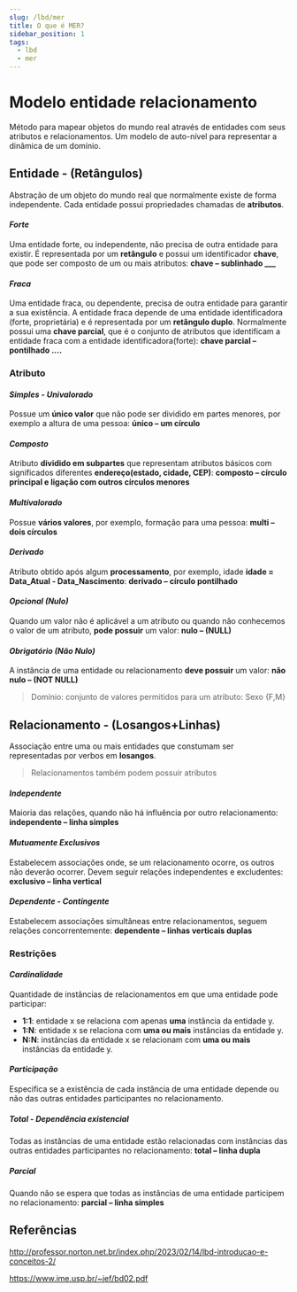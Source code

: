 ```yaml
---
slug: /lbd/mer
title: O que é MER?
sidebar_position: 1
tags:
  - lbd
  - mer
---
```


# Modelo entidade relacionamento

Método para mapear objetos do mundo real através de entidades com seus atributos e relacionamentos.
Um modelo de auto-nível para representar a dinâmica de um domínio.

## Entidade - (Retângulos)

Abstração de um objeto do mundo real que normalmente existe de forma independente. Cada entidade possui propriedades chamadas de **atributos**.

#### _Forte_

Uma entidade forte, ou independente, não precisa de outra entidade para existir.
É representada por um **retângulo** e possui um identificador **chave**, que pode ser composto de um ou mais atributos: **chave – sublinhado \_\_\_**

#### _Fraca_

Uma entidade fraca, ou dependente, precisa de outra entidade para garantir a sua existência.
A entidade fraca depende de uma entidade identificadora (forte, proprietária) e é representada por um **retângulo duplo**. Normalmente possui uma **chave parcial**, que é o conjunto de atributos que identificam a entidade fraca com a entidade identificadora(forte): **chave parcial – pontilhado ....**

### Atributo

#### _Simples - Univalorado_

Possue um **único valor** que não pode ser dividido em partes menores, por exemplo a altura de uma pessoa: **único – um círculo**

#### _Composto_

Atributo **dividido em subpartes** que representam atributos básicos com significados diferentes **endereço(estado, cidade, CEP)**: **composto – círculo principal e ligação com outros círculos menores**

#### _Multivalorado_

Possue **vários valores**, por exemplo, formação para uma pessoa: **multi – dois círculos**

#### _Derivado_

Atributo obtido após algum **processamento**, por exemplo, idade **idade = Data_Atual - Data_Nascimento**: **derivado – círculo pontilhado**

#### _Opcional (Nulo)_

Quando um valor não é aplicável a um atributo ou quando não conhecemos o valor de um atributo, **pode possuir** um valor: **nulo – (NULL)**

#### _Obrigatório (Não Nulo)_

A instância de uma entidade ou relacionamento **deve possuir** um valor: **não nulo – (NOT NULL)**

> Domínio: conjunto de valores permitidos para um atributo: Sexo {F,M}

## Relacionamento - (Losangos+Linhas)

Associação entre uma ou mais entidades que constumam ser representadas por verbos em **losangos**.

> Relacionamentos também podem possuir atributos

#### _Independente_

Maioria das relações, quando não há influência por outro relacionamento: **independente – linha simples**

#### _Mutuamente Exclusivos_

Estabelecem associações onde, se um relacionamento ocorre, os outros não deverão ocorrer.
Devem seguir relações independentes e excludentes: **exclusivo – linha vertical**

#### _Dependente - Contingente_

Estabelecem associações simultâneas entre relacionamentos, seguem relações concorrentemente: **dependente – linhas verticais duplas**

### Restrições

#### _Cardinalidade_

Quantidade de instâncias de relacionamentos em que uma entidade pode participar:

- **1:1**: entidade x se relaciona com apenas **uma** instância da entidade y.
- **1:N**: entidade x se relaciona com **uma ou mais** instâncias da entidade y.
- **N:N**: instâncias da entidade x se relacionam com **uma ou mais** instâncias da entidade y.

#### _Participação_

Especifica se a existência de cada instância de uma entidade depende ou não das outras entidades participantes no relacionamento.

##### Total - Dependência existencial

Todas as instâncias de uma entidade estão relacionadas com instâncias das outras entidades participantes no relacionamento: **total – linha dupla**

##### Parcial

Quando não se espera que todas as instâncias de uma entidade participem no relacionamento: **parcial – linha simples**

## Referências

http://professor.norton.net.br/index.php/2023/02/14/lbd-introducao-e-conceitos-2/

https://www.ime.usp.br/~jef/bd02.pdf

